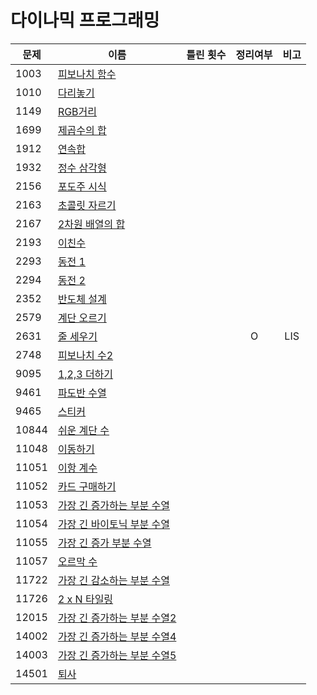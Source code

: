 # 다이나믹 프로그래밍

| 문제    | 이름                                  | 틀린 횟수 | 정리여부  |  비고   |
| ----- | ----------------------------------- | :---: | :---: | :---: |
| 1003  | [피보나치 함수](1003/README.md)           |       |       |       |
| 1010  | [다리놓기](1010/README.md)              |       |       |       |
| 1149  | [RGB거리](1149//README.md)            |       |       |       |
| 1699  | [제곱수의 합](1699//README.md)           |       |       |       |
| 1912  | [연속합](1912/README.md)               |       |       |       |
| 1932  | [정수 삼각형](1932/README.md)            |       |       |       |
| 2156  | [포도주 시식](2156/README.md)            |       |       |       |
| 2163  | [초콜릿 자르기](2163/README.md)           |       |       |       |
| 2167  | [2차원 배열의 합](2167/README.md)         |       |       |       |
| 2193  | [이친수](2193/README.md)               |       |       |       |
| 2293  | [동전 1](2293/README.md)              |       |       |       |
| 2294  | [동전 2](2294/README.md)              |       |       |       |
| 2352  | [반도체 설계](2352/README.md)            |       |       |       |
| 2579  | [계단 오르기](2579/README.md)            |       |       |       |
| 2631  | [줄 세우기](2631/README.md)             |       |   O   |  LIS  |
| 2748  | [피보나치 수2](2748/README.md)           |       |       |       |
| 9095  | [1,2,3 더하기](9095/README.md)         |       |       |       |
| 9461  | [파도반 수열](9461/README.md)            |       |       |       |
| 9465  | [스티커](9465/README.md)               |       |       |       |
| 10844 | [쉬운 계단 수](10844/README.md)          |       |       |       |
| 11048 | [이동하기](11048/README.md)             |       |       |       |
| 11051 | [이항 계수](11051/README.md)            |       |       |       |
| 11052 | [카드 구매하기](11052/README.md)          |       |       |       |
| 11053 | [가장 긴 증가하는 부분 수열](11053/README.md)  |       |       |       |
| 11054 | [가장 긴 바이토닉 부분 수열](11054/README.md)  |       |       |       |
| 11055 | [가장 긴 증가 부분 수열](11055/README.md)    |       |       |       |
| 11057 | [오르막 수](11057/README.md)            |       |       |       |
| 11722 | [가장 긴 감소하는 부분 수열](11722/README.md)  |       |       |       |
| 11726 | [2 x N 타일링](11726/README.md)        |       |       |       |
| 12015 | [가장 긴 증가하는 부분 수열2](12015/README.md) |       |       |       |
| 14002 | [가장 긴 증가하는 부분 수열4](14002/README.md) |       |       |       |
| 14003 | [가장 긴 증가하는 부분 수열5](14003/README.md) |       |       |       |
| 14501 | [퇴사](14501/README.md)               |       |       |       |